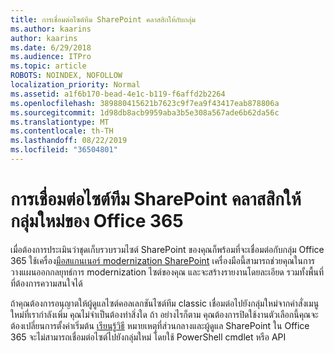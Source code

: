 ```yaml
---
title: การเชื่อมต่อไซต์ทีม SharePoint คลาสสิกให้กับกลุ่ม
ms.author: kaarins
author: kaarins
ms.date: 6/29/2018
ms.audience: ITPro
ms.topic: article
ROBOTS: NOINDEX, NOFOLLOW
localization_priority: Normal
ms.assetid: a1f6b170-bead-4e1c-b119-f6affd2b2264
ms.openlocfilehash: 389880415621b7623c9f7ea9f43417eab878806a
ms.sourcegitcommit: 1d98db8acb9959aba3b5e308a567ade6b62da56c
ms.translationtype: MT
ms.contentlocale: th-TH
ms.lasthandoff: 08/22/2019
ms.locfileid: "36504801"
---
```

# <a name="connect-classic-sharepoint-team-sites-to-new-office-365-groups"></a>การเชื่อมต่อไซต์ทีม SharePoint คลาสสิกให้กลุ่มใหม่ของ Office 365

เมื่อต้องการประเมินว่าชุดเก็บรวบรวมไซต์ SharePoint ของคุณก็พร้อมที่จะเชื่อมต่อกับกลุ่ม Office 365 ใช้เครื่อง[มือสแกนเนอร์ modernization SharePoint](https://go.microsoft.com/fwlink/?linkid=873066) เครื่องมือนี้สามารถช่วยคุณในการวางแผนออกกลยุทธ์การ modernization ไซต์ของคุณ และจะสร้างรายงานโดยละเอียด รวมทั้งพื้นที่ที่ต้องการความสนใจได้
  
ถ้าคุณต้องการอนุญาตให้ผู้ดูแลไซต์คอลเลกชันไซต์ทีม classic เชื่อมต่อไปยังกลุ่มใหม่จากคำสั่งเมนูใหม่ที่เรากำลังเพิ่ม คุณไม่จำเป็นต้องทำสิ่งใด ถ้า อย่างไรก็ตาม คุณต้องการปิดใช้งานตัวเลือกนี้คุณจะต้องเปลี่ยนการตั้งค่าเริ่มต้น [เรียนรู้วิธี](https://go.microsoft.com/fwlink/?linkid=2004316) หมายเหตุที่ส่วนกลางและผู้ดูแล SharePoint ใน Office 365 จะไม่สามารถเชื่อมต่อไซต์ไปยังกลุ่มใหม่ โดยใช้ PowerShell cmdlet หรือ API
  


